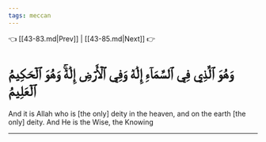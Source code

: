 ```yaml
---
tags: meccan
---
```


👈 [[43-83.md|Prev]] | [[43-85.md|Next]] 👉

# وَهُوَ ٱلَّذِي فِي ٱلسَّمَآءِ إِلَٰهٞ وَفِي ٱلۡأَرۡضِ إِلَٰهٞۚ وَهُوَ ٱلۡحَكِيمُ ٱلۡعَلِيمُ

And it is Allah who is [the only] deity in the heaven, and on the earth [the only] deity. And He is the Wise, the Knowing

---

